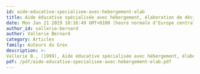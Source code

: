 ```yaml
---
id: aide-educative-specialisee-avec-hebergement-elab
title: Aide éducative spécialisée avec hébergement, élaboration de décisions et processus d'appropriation
date: Mon Jan 21 2019 10:16:49 GMT+0100 (heure normale d’Europe centrale)
author_id: vallerie-bernard
author: Vallerie Bernard
category: Articles
family: Auteurs du Grex
description: >-
Vallerie B., (1999), Aide éducative spécialisée avec hébergement, élaboration de décisions et processus d'appropriation, Expliciter n° 28, p. 14 - 32. 
pdf: /pdf/aide-educative-specialisee-avec-hebergement-elab.pdf
---
```

